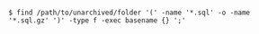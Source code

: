 <!-- layout:code post: database-backup_postgresql -->

```

$ find /path/to/unarchived/folder '(' -name '*.sql' -o -name '*.sql.gz' ')' -type f -exec basename {} ';'    

```
